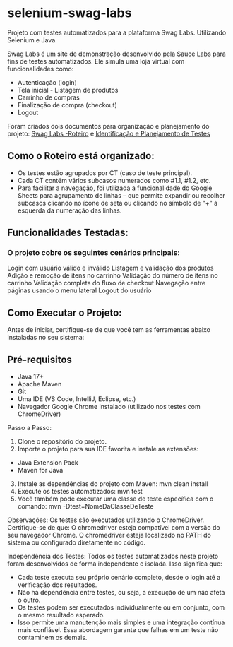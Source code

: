# selenium-swag-labs
Projeto com testes automatizados para a plataforma Swag Labs. Utilizando Selenium e Java.

Swag Labs é um site de demonstração desenvolvido pela Sauce Labs para fins de testes automatizados. Ele simula uma loja virtual com funcionalidades como:

- Autenticação (login)
- Tela inicial - Listagem de produtos
- Carrinho de compras
- Finalização de compra (checkout)
- Logout

Foram criados dois documentos para organização e planejamento do projeto:
[Swag Labs -Roteiro](https://docs.google.com/spreadsheets/d/16XS63v6QGScx431QsICrOG694evS26oM/editusp=sharing&ouid=114784664121049974449&rtpof=true&sd=true) e 
[Identificação e Planejamento de Testes](https://docs.google.com/document/d/1p8H10PrEHsa9A97XkJTRZkm-eeK0ndq3qlfpuUfEGBY/edit?usp=sharing)

## Como o Roteiro está organizado:
- Os testes estão agrupados por CT (caso de teste principal).
- Cada CT contém vários subcasos numerados como #1.1, #1.2, etc.
- Para facilitar a navegação, foi utilizada a funcionalidade do Google Sheets para agrupamento de linhas – que permite expandir ou recolher subcasos clicando no ícone de seta ou clicando no símbolo de "+" à esquerda da numeração das linhas.

## Funcionalidades Testadas:
### O projeto cobre os seguintes cenários principais:

Login com usuário válido e inválido
Listagem e validação dos produtos
Adição e remoção de itens no carrinho
Validação do número de itens no carrinho
Validação completa do fluxo de checkout
Navegação entre páginas usando o menu lateral
Logout do usuário

## Como Executar o Projeto:
Antes de iniciar, certifique-se de que você tem as ferramentas abaixo instaladas no seu sistema:

## Pré-requisitos
- Java 17+
- Apache Maven
- Git
- Uma IDE (VS Code, IntelliJ, Eclipse, etc.)
- Navegador Google Chrome instalado (utilizado nos testes com ChromeDriver)

Passo a Passo:
1. Clone o repositório do projeto.
2. Importe o projeto para sua IDE favorita e instale as extensões:
- Java Extension Pack
- Maven for Java
3. Instale as dependências do projeto com Maven:
  mvn clean install
4. Execute os testes automatizados:
  mvn test
5. Você também pode executar uma classe de teste específica com o comando:
  mvn -Dtest=NomeDaClasseDeTeste

Observações:
Os testes são executados utilizando o ChromeDriver. Certifique-se de que:
O chromedriver esteja compatível com a versão do seu navegador Chrome.
O chromedriver esteja localizado no PATH do sistema ou configurado diretamente no código.

Independência dos Testes:
Todos os testes automatizados neste projeto foram desenvolvidos de forma independente e isolada. Isso significa que:
- Cada teste executa seu próprio cenário completo, desde o login até a verificação dos resultados.
- Não há dependência entre testes, ou seja, a execução de um não afeta o outro.
- Os testes podem ser executados individualmente ou em conjunto, com o mesmo resultado esperado.
- Isso permite uma manutenção mais simples e uma integração contínua mais confiável.
Essa abordagem garante que falhas em um teste não contaminem os demais.




